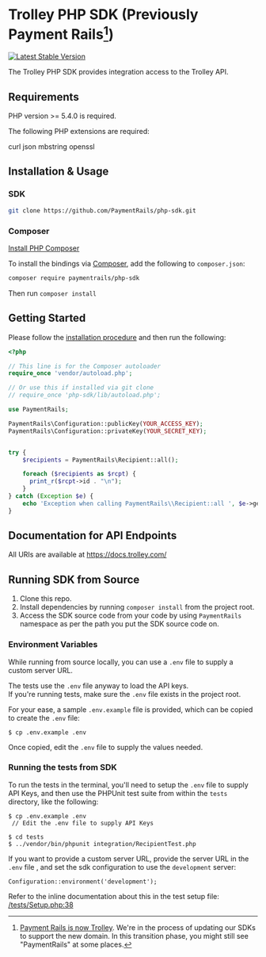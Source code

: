 # Trolley PHP SDK (Previously Payment Rails[^1])

[![Latest Stable Version](https://poser.pugx.org/paymentrails/php-sdk/v/stable.png)](https://packagist.org/packages/paymentrails/php-sdk)

The Trolley PHP SDK provides integration access to the Trolley API.

[^1]: [Payment Rails is now Trolley](https://www.trolley.com/payment-rails-is-now-trolley-series-a). We're in the process of updating our SDKs to support the new domain. In this transition phase, you might still see "PaymentRails" at some places.

## Requirements

PHP version >= 5.4.0 is required.

The following PHP extensions are required:

curl
json
mbstring
openssl

## Installation & Usage

### SDK

```bash
git clone https://github.com/PaymentRails/php-sdk.git
```


### Composer

[Install PHP Composer](https://getcomposer.org/doc/00-intro.md)

To install the bindings via [Composer](http://getcomposer.org/), add the following to `composer.json`:

```bash
composer require paymentrails/php-sdk
```

Then run `composer install`


## Getting Started

Please follow the [installation procedure](#installation--usage) and then run the following:

```php
<?php

// This line is for the Composer autoloader
require_once 'vendor/autoload.php';

// Or use this if installed via git clone
// require_once 'php-sdk/lib/autoload.php';

use PaymentRails;

PaymentRails\Configuration::publicKey(YOUR_ACCESS_KEY);
PaymentRails\Configuration::privateKey(YOUR_SECRET_KEY);


try {
    $recipients = PaymentRails\Recipient::all();

    foreach ($recipients as $rcpt) {
      print_r($rcpt->id . "\n");
    }
} catch (Exception $e) {
    echo 'Exception when calling PaymentRails\\Recipient::all ', $e->getMessage(), PHP_EOL;
}
```

## Documentation for API Endpoints

All URIs are available at https://docs.trolley.com/

## Running SDK from Source  
  1. Clone this repo.
  2. Install dependencies by running `composer install` from the project root.
  3. Access the SDK source code from your code by using `PaymentRails` namespace as per the path you put the SDK source code on.

### Environment Variables
While running from source locally, you can use a `.env` file to supply a custom server URL.

The tests use the `.env` file anyway to load the API keys.  
If you're running tests, make sure the `.env` file exists in the project root.

For your ease, a sample `.env.example` file is provided, which can be copied to create the `.env` file:

```
$ cp .env.example .env
```

Once copied, edit the `.env` file to supply the values needed.

### Running the tests from SDK  
To run the tests in the terminal, you'll need to setup the `.env` file to supply API Keys, and then use the PHPUnit test suite from within the `tests` directory, like the following:  
```
$ cp .env.example .env
 // Edit the .env file to supply API Keys

$ cd tests
$ ../vendor/bin/phpunit integration/RecipientTest.php
```

If you want to provide a custom server URL, provide the server URL in the `.env` file , and set the sdk configuration to use the `development` server:

```
Configuration::environment('development');
```

Refer to the inline documentation about this in the test setup file: [/tests/Setup.php:38](https://github.com/PaymentRails/php-sdk/blob/master/tests/Setup.php#L38)